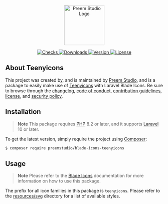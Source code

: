<p align="center">
    <a href="https://preem.studio" target="_blank">
        <img src="https://raw.githubusercontent.com/PreemStudio/assets/main/logo-text.svg" width="128" alt="Preem Studio Logo" />
    </a>
</p>

<p align="center">
    <a href="https://github.com/PreemStudio/blade-icons-teenyicons/actions">
        <img src="https://badge.sh/github/check-runs/PreemStudio/blade-icons-teenyicons" alt="Checks" />
    </a>
    <a href="https://packagist.org/packages/preemstudio/blade-icons-teenyicons">
        <img src="https://badge.sh/packagist/downloads/PreemStudio/blade-icons-teenyicons" alt="Downloads" />
    </a>
    <a href="https://packagist.org/packages/preemstudio/blade-icons-teenyicons">
        <img src="https://badge.sh/packagist/version/PreemStudio/blade-icons-teenyicons" alt="Version" />
    </a>
    <a href="https://packagist.org/packages/preemstudio/blade-icons-teenyicons">
        <img src="https://badge.sh/packagist/license/PreemStudio/blade-icons-teenyicons" alt="License" />
    </a>
</p>

## About Teenyicons

This project was created by, and is maintained by [Preem Studio](https://github.com/PreemStudio), and is a package to easily make use of [Teenyicons](https://github.com/teenyicons/teenyicons) with Laravel Blade Icons. Be sure to browse through the [changelog](CHANGELOG.md), [code of conduct](.github/CODE_OF_CONDUCT.md), [contribution guidelines](.github/CONTRIBUTING.md), [license](LICENSE), and [security policy](.github/SECURITY.md).

## Installation

> **Note**
> This package requires [PHP](https://www.php.net/) 8.2 or later, and it supports [Laravel](https://laravel.com/) 10 or later.

To get the latest version, simply require the project using [Composer](https://getcomposer.org/):

```bash
$ composer require preemstudio/blade-icons-teenyicons
```

## Usage

> **Note**
> Please refer to the [Blade Icons](https://github.com/PreemStudio/blade-icons) documentation for more information on how to use this package.

The prefix for all icon families in this package is `teenyicons`. Please refer to the [resources/svg](/resources/svg) directory for a list of available styles.
